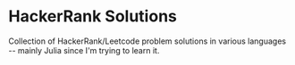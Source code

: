 # HackerRank Solutions
Collection of HackerRank/Leetcode problem solutions in various languages -- mainly Julia since I'm trying to learn it.
